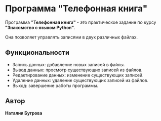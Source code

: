 # Программа "Телефонная книга"

Программа **"Телефонная книга"** - это практическое задание по курсу **"Знакомство с языком Python"**.

Она позволяет управлять записями в двух различных файлах.



## Функциональности

- Запись данных: добавление новых записей в файлы.
- Вывод данных: просмотр существующих записей из файлов.
- Редактирование данных: изменение существующих записей.
- Удаление данных: удаление существующих записей из файлов.
- Выход: завершение работы программы.



## Автор

**Наталия Бугрова** 
